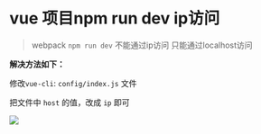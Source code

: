 # vue 项目npm run dev  ip访问

> webpack `npm run dev` 不能通过ip访问
> 只能通过localhost访问

**解决方法如下：**

修改`vue-cli`: `config/index.js` 文件

把文件中 `host` 的值，改成 `ip` 即可


![](http://oss.xiaodongxier.com/blog/image/15923851714196.jpg?imageView2/0/interlace/1/q/70|watermark/2/text/eGlhb2Rvbmd4aWVyLmNvbQ==/font/YXJpYWw=/fontsize/300/fill/IzUxQURFRA==/dissolve/100/gravity/SouthEast/dx/0/dy/0)
